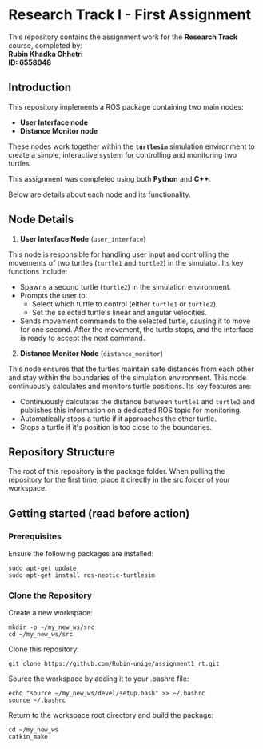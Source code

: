 # Research Track I - First Assignment

This repository contains the assignment work for the **Research Track** course, completed by:  
**Rubin Khadka Chhetri**  
**ID: 6558048**

## Introduction

This repository implements a ROS package containing two main nodes: 

-  **User Interface node**
-  **Distance Monitor node**

These nodes work together within the **`turtlesim`** simulation environment to create a simple, interactive system for controlling and monitoring two turtles.

This assignment was completed using both **Python** and **C++**.

Below are details about each node and its functionality.<br>

## Node Details

1. **User Interface Node** (`user_interface`)

This node is responsible for handling user input and controlling the movements of two turtles (`turtle1` and `turtle2`) in the simulator. Its key functions include:<br>

-  Spawns a second turtle (`turtle2`) in the simulation environment.
-  Prompts the user to:
   -  Select which turtle to control (either `turtle1` or `turtle2`).
   -  Set the selected turtle's linear and angular velocities.
-  Sends movement commands to the selected turtle, causing it to move for one second. After the movement, the turtle stops, and the interface is ready to accept the next command.

2. **Distance Monitor Node** (`distance_monitor`)

This node ensures that the turtles maintain safe distances from each other and stay within the boundaries of the simulation environment. This node continuously calculates and monitors turtle positions. Its key features are:<br>

-  Continuously calculates the distance between `turtle1` and `turtle2` and publishes this information on a dedicated ROS topic for monitoring.
-  Automatically stops a turtle if it approaches the other turtle.
-  Stops a turtle if it's position is too close to the boundaries.

## Repository Structure

The root of this repository is the package folder. When pulling the repository for the first time, place it directly in the src folder of your workspace.

## Getting started (read before action)

### Prerequisites
Ensure the following packages are installed:
```
sudo apt-get update
sudo apt-get install ros-neotic-turtlesim
```

### Clone the Repository

Create a new workspace:
```
mkdir -p ~/my_new_ws/src
cd ~/my_new_ws/src
```

Clone this repository:
```
git clone https://github.com/Rubin-unige/assignment1_rt.git
```

Source the workspace by adding it to your .bashrc file:
```
echo "source ~/my_new_ws/devel/setup.bash" >> ~/.bashrc
source ~/.bashrc
```

Return to the workspace root directory and build the package:
```
cd ~/my_new_ws
catkin_make
```